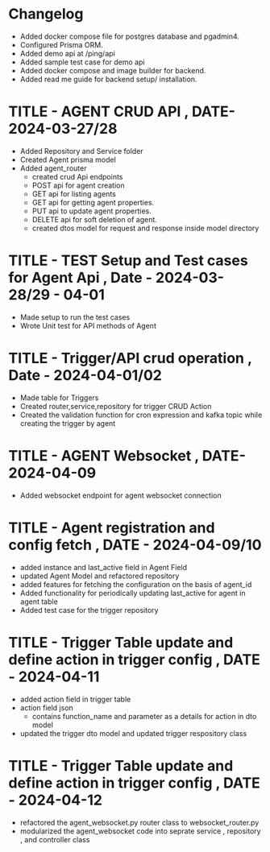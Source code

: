 # Changelog

 - Added docker compose file for postgres database and pgadmin4.
 - Configured Prisma ORM.
 - Added demo api at /ping/api
 - Added sample test case for demo api
 - Added docker compose and image builder for backend.
 - Added read me guide for backend setup/ installation.

# TITLE - AGENT CRUD API , DATE- 2024-03-27/28 
 - Added Repository and Service folder 
 - Created Agent prisma model
 - Added agent_router 
   - created crud Api endpoints 
   - POST api for agent creation
   - GET api for listing agents
   - GET api for getting agent properties.
   - PUT api to update agent properties.
   - DELETE api for soft deletion of agent.
   - created dtos model for request and response inside model directory
 
# TITLE - TEST Setup and Test cases for Agent Api , Date - 2024-03-28/29 - 04-01
  - Made setup to run the test cases
  - Wrote Unit test for API methods of Agent

# TITLE - Trigger/API crud operation , Date - 2024-04-01/02
  - Made table for Triggers 
  - Created router,service,repository for trigger CRUD Action
  - Created the validation function for cron expression and kafka topic while creating the trigger by agent

# TITLE - AGENT Websocket , DATE- 2024-04-09
 - Added websocket endpoint for agent websocket connection

# TITLE -  Agent registration and config fetch , DATE - 2024-04-09/10
  - added instance and last_active field in Agent Field
  - updated Agent Model and refactored repository 
  - added features for fetching the configuration on the basis of agent_id
  - Added functionality for periodically updating last_active for agent in agent table
  - Added test case for the trigger repository

 # TITLE -  Trigger Table update and define action in trigger config , DATE - 2024-04-11
 - added action field in trigger table
 - action field json 
    - contains function_name and parameter as a details for action in dto model
 - updated the trigger dto model and updated trigger respository class

# TITLE -  Trigger Table update and define action in trigger config , DATE - 2024-04-12
  - refactored the agent_websocket.py router class to websocket_router.py
  - modularized the agent_websocket code into seprate service , repository , and controller class


